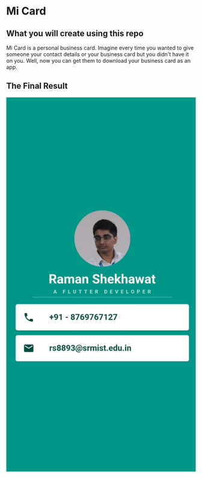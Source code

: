 # Mi Card

## What you will create using this repo

Mi Card is a personal business card. Imagine every time you wanted to give someone your contact details or your business card but you didn't have it on you. Well, now you can get them to download your business card as an app.

## The Final Result

![Image](image.jpeg)
